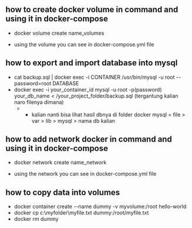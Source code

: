 ## how to create docker volume in command and using it in docker-compose

- docker volume create name_volumes

- using the volume you can see in docker-compose.yml file

## how to export and import database into mysql

- cat backup.sql | docker exec -i CONTAINER /usr/bin/mysql -u root --password=root DATABASE
- docker exec -i your_container_id mysql -u root -p(password) your_db_name < /your_project_folder/backup.sql (tergantung kalian naro filenya dimana)
  - - kalian nanti bisa lihat hasil dbnya di folder docker mysql = file > var > lib > mysql > nama db kalian

## how to add network docker in command and using it in docker-compose

- docker network create name_network

- using the network you can see in docker-compose.yml file

## how to copy data into volumes

- docker container create --name dummy -v myvolume:/root hello-world
- docker cp c:\myfolder\myfile.txt dummy:/root/myfile.txt
- docker rm dummy
